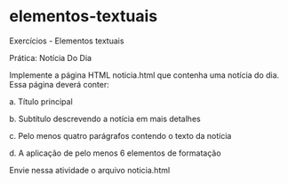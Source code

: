 # elementos-textuais
Exercícios - Elementos textuais

Prática: Notícia Do Dia

Implemente a página HTML noticia.html que contenha uma notícia do dia.
Essa página deverá conter:

a. Título principal

b. Subtítulo descrevendo a notícia em mais detalhes

c. Pelo menos quatro parágrafos contendo o texto da notícia

d. A aplicação de pelo menos 6 elementos de formatação

Envie nessa atividade o arquivo noticia.html
